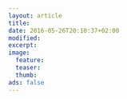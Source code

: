 ```yaml
---
layout: article
title: 
date: 2016-05-26T20:10:37+02:00
modified:
excerpt:
image:
  feature:
  teaser:
  thumb:
ads: false
---
```


